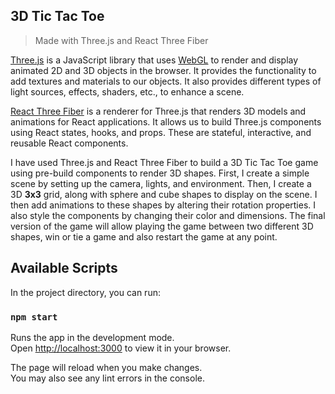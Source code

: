 ## 3D Tic Tac Toe

> Made with Three.js and React Three Fiber

[Three.js](https://threejs.org/) is a JavaScript library that uses [WebGL](https://developer.mozilla.org/en-US/docs/Glossary/WebGL) to render and display animated 2D and 3D objects in the browser. It provides the functionality to add textures and materials to our objects. It also provides different types of light sources, effects, shaders, etc., to enhance a scene.

[React Three Fiber](https://docs.pmnd.rs/react-three-fiber/getting-started/introduction) is a renderer for Three.js that renders 3D models and animations for React applications. It allows us to build Three.js components using React states, hooks, and props. These are stateful, interactive, and reusable React components. 

I have used Three.js and React Three Fiber to build a 3D Tic Tac Toe game using pre-build components to render 3D shapes. First, I create a simple scene by setting up the camera, lights, and environment. Then, I create a 3D **3x3** grid, along with sphere and cube shapes to display on the scene. I then add animations to these shapes by altering their rotation properties. I also style the components by changing their color and dimensions. The final version of the game will allow playing the game between two different 3D shapes, win or tie a game and also restart the game at any point.


## Available Scripts

In the project directory, you can run:

### `npm start`

Runs the app in the development mode.\
Open [http://localhost:3000](http://localhost:3000) to view it in your browser.

The page will reload when you make changes.\
You may also see any lint errors in the console.
